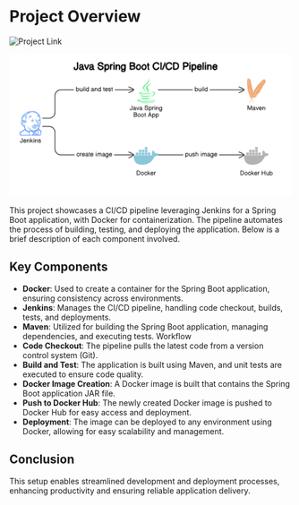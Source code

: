 # Project Overview

![Project Link](https://github.com/elitekaycy/ci-jenkins)

![architecture img](./docs/javamvn.png)

This project showcases a CI/CD pipeline leveraging Jenkins for a Spring Boot application, with Docker for containerization. The pipeline automates the process of building, testing, and deploying the application. Below is a brief description of each component involved.

## Key Components
- **Docker**: Used to create a container for the Spring Boot application, ensuring consistency across environments.
- **Jenkins**: Manages the CI/CD pipeline, handling code checkout, builds, tests, and deployments.
- **Maven**: Utilized for building the Spring Boot application, managing dependencies, and executing tests.
Workflow
- **Code Checkout**: The pipeline pulls the latest code from a version control system (Git).
- **Build and Test**: The application is built using Maven, and unit tests are executed to ensure code quality.
- **Docker Image Creation**: A Docker image is built that contains the Spring Boot application JAR file.
- **Push to Docker Hub**: The newly created Docker image is pushed to Docker Hub for easy access and deployment.
- **Deployment**: The image can be deployed to any environment using Docker, allowing for easy scalability and management.

## Conclusion

This setup enables streamlined development and deployment processes, enhancing productivity and ensuring reliable application delivery.
